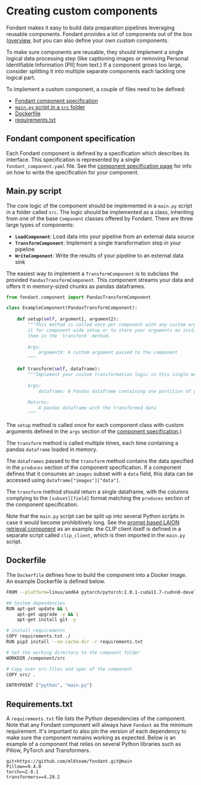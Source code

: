 # Creating custom components

Fondant makes it easy to build data preparation pipelines leveraging reusable components. Fondant 
provides a lot of components out of the box 
([overview](https://github.com/ml6team/fondant/tree/main/components), but you can also define your 
own custom components. 

To make sure components are reusable, they should implement a single logical data processing 
step (like captioning images or removing Personal Identifiable Information [PII] from text.)
If a component grows too large, consider splitting it into multiple separate components each 
tackling one logical part.

To implement a custom component, a couple of files need to be defined:

- [Fondant component specification](#fondant-component-specification)
- [`main.py` script in a `src` folder](#mainpy-script)
- [Dockerfile](#dockerfile)
- [requirements.txt](#requirementstxt)

## Fondant component specification

Each Fondant component is defined by a specification which describes its interface. This 
specification is represented by a single `fondant_component.yaml` file. See the [component 
specification page](component_spec) for info on how to write the specification for your component.

## Main.py script

The core logic of the component should be implemented in a `main.py` script in a folder called 
`src`. 
The logic should be implemented as a class, inheriting from one of the base `Component` classes 
offered by Fondant.
There are three large types of components:
- **`LoadComponent`**: Load data into your pipeline from an external data source
- **`TransformComponent`**: Implement a single transformation step in your pipeline
- **`WriteComponent`**: Write the results of your pipeline to an external data sink

The easiest way to implement a `TransformComponent` is to subclass the provided 
`PandasTransformComponent`. This component streams your data and offers it in memory-sized 
chunks as pandas dataframes.

```python
from fondant.component import PandasTransformComponent

class ExampleComponent(PandasTransformComponent):
    
    def setup(self, argument1, argument2):
        """This method is called once per component with any custom arguments it received. Use 
        it for component wide setup or to store your arguments as instance attributes to access 
        them in the `transform` method.
        
        Args:
            argumentX: A custom argument passed to the component
        """ 

    def transform(self, dataframe):
        """Implement your custom transformation logic in this single method
        
        Args:
            dataframe: A Pandas dataframe containing one partition of your data
            
        Returns:
            A pandas dataframe with the transformed data
        """
```

The `setup` method is called once for each component class with custom arguments defined in the 
`args` section of the [component specification](component_spec).)

The `transform` method is called multiple times, each time containing a pandas `dataframe` 
loaded in memory.

The `dataframes` passed to the `transform` method contains the data specified in the `produces` 
section of the component specification. If a component defines that it consumes an `images` subset 
with a `data` field, this data can be accessed using `dataframe["images"]["data"]`.

The `transform` method should return a single dataframe, with the columns complying to the 
`[subset][field]` format matching the `produces` section of the component specification.

Note that the `main.py` script can be split up into several Python scripts in case it would become 
prohibitively long. See the 
[prompt based LAION retrieval component](https://github.com/ml6team/fondant/tree/main/components/prompt_based_laion_retrieval/src) 
as an example: the CLIP client itself is defined in a separate script called `clip_client`, 
which is then imported in the `main.py` script.

## Dockerfile

The `Dockerfile` defines how to build the component into a Docker image. An example Dockerfile is defined below.

```bash
FROM --platform=linux/amd64 pytorch/pytorch:2.0.1-cuda11.7-cudnn8-devel

## System dependencies
RUN apt-get update && \
    apt-get upgrade -y && \
    apt-get install git -y

# install requirements
COPY requirements.txt ./
RUN pip3 install --no-cache-dir -r requirements.txt

# Set the working directory to the compoent folder
WORKDIR /component/src

# Copy over src-files and spec of the component
COPY src/ .

ENTRYPOINT ["python", "main.py"]
```

## Requirements.txt

A `requirements.txt` file lists the Python dependencies of the component. Note that any Fondant component will always have `Fondant` as the minimum requirement. It's important to also pin the version of each dependency to make sure the component remains working as expected. Below is an example of a component that relies on several Python libraries such as Pillow, PyTorch and Transformers.

```
git+https://github.com/ml6team/fondant.git@main
Pillow==9.4.0
torch==2.0.1
transformers==4.29.2
```